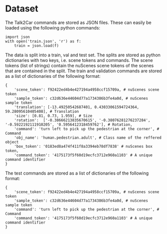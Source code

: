 # Dataset

The Talk2Car commands are stored as JSON files. These can easily be loaded using the following python commands:

```
import json
with open('train.json', 'r') as f:
	train = json.load(f)
```

The data is split into a train, val and test set. The splits are stored as python dictionaries with two keys, i.e. scene tokens and commands. The scene tokens (list of strings) contain the nuScenes scene tokens of the scenes that are contained in the split. The train and validation commands are stored as a list of dictionaries of the following format:

```
{
    'scene_token': f92422ed4b4e427194a4958ccf15709a, # nuScenes scene token
    'sample_token': c32d636e44604d77a1734386b3fe4a0d, # nuScenes sample token
    'translation': [-13.49250542687401, 0.43033061594724364, 59.28095610405408], # Translation
    'size': [0.81, 0.73, 1.959], # Size
    'rotation':  ['-0.38666213835670615', '-0.38076281276237284', '-0.5922192111910205', '0.5956412318459762'], # Rotation,
    'command': 'turn left to pick up the pedestrian at the corner', # Command
    'obj_name': 'human.pedestrian.adult', # Class name of the reffered object 
    'box_token': '0183ed8a474f411f8a3394eb78df7838' # nuScenes box token,
    'command_token': '4175173f5f60d19ecfc3712e960a1103' # A unique command identifier
}
```

The test commands are stored as a list of dictionaries of the following format:

```
{
    'scene_token': f92422ed4b4e427194a4958ccf15709a, # nuScenes scene token
    'sample_token': c32d636e44604d77a1734386b3fe4a0d, # nuScenes sample token
    'command': 'turn left to pick up the pedestrian at the corner', # Command
    'command_token': '4175173f5f60d19ecfc3712e960a1103' # A unique command identifier
}
```
